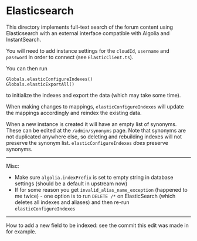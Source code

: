 # Elasticsearch

This directory implements full-text search of the forum content using
Elasticsearch with an external interface compatible with Algolia and
InstantSearch.

You will need to add instance settings for the `cloudId`, `username` and
`password` in order to connect (see `ElasticClient.ts`).

You can then run
```
Globals.elasticConfigureIndexes()
Globals.elasticExportAll()
```
to initialize the indexes and export the data (which may take some time).

When making changes to mappings, `elasticConfigureIndexes` will update the
mappings accordingly and reindex the existing data.

When a new instance is created it will have an empty list of synonyms. These
can be edited at the `/admin/synonyms` page. Note that synonyms are not
duplicated anywhere else, so deleting and rebuilding indexes will not preserve
the synonym list. `elasticConfigureIndexes` _does_ preserve synonyms.

---
Misc:
- Make sure `algolia.indexPrefix` is set to empty string in database settings (should be a default in upstream now)
- If for some reason you get `invalid_alias_name_exception` (happened to me twice) - one option is to run
`DELETE /*` on ElasticSearch (which deletes all indexes and aliases) and then re-run `elasticConfigureIndexes` 

---
How to add a new field to be indexed: see the commit this edit was made in for example. 